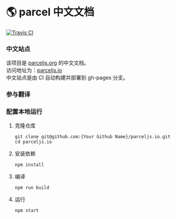 # 🌎 parcel 中文文档
[![Travis CI](https://api.travis-ci.org/docschina/parceljs.io.svg?branch=cn)](https://travis-ci.org/docschina/parceljs.io/)

### 中文站点
该项目是 [parceljs.org](https://parceljs.org) 的中文文档。<br>
访问地址为：[parceljs.io](https://www.parceljs.io)<br>
中文站点是由 CI 自动构建并部署到 gh-pages 分支。
### 参与翻译

### 配置本地运行

1. 克隆仓库

	```
	git clone git@github.com:{Your Github Name}/parceljs.io.git
	cd parceljs.io
	```
2. 安装依赖

	```
	npm install
	```
3. 编译
	
	```
	npm run build
	```
4. 运行
	
	```
	npm start
	```
